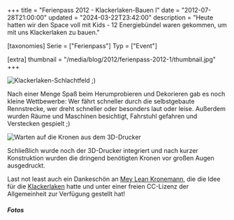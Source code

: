 +++
title = "Ferienpass 2012 - Klackerlaken-Bauen I"
date = "2012-07-28T21:00:00"
updated = "2024-03-22T23:42:00"
description = "Heute hatten wir den Space voll mit Kids - 12 Energiebündel waren gekommen, um mit uns Klackerlaken zu bauen."

[taxonomies]
Serie = ["Ferienpass"]
Typ = ["Event"]

[extra]
thumbnail = "/media/blog/2012/ferienpass-2012-1/thumbnail.jpg"
+++


![Klackerlaken-Schlachtfeld ;)](/media/blog/2012/ferienpass-2012-1/0000.jpg)

Nach einer Menge Spaß beim Herumprobieren und Dekorieren gab es noch kleine Wettbewerbe: Wer fährt schneller durch die
selbstgebaute Rennstrecke, wer dreht schneller oder besonders laut oder leise. Außerdem wurden Räume und Maschinen
besichtigt, Fahrstuhl gefahren und Verstecken gespielt ;)

![Warten auf die Kronen aus dem 3D-Drucker](/media/blog/2012/ferienpass-2012-1/0001.jpg)

Schließlich wurde noch der 3D-Drucker integriert und nach kurzer Konstruktion wurden die dringend benötigten Kronen vor
großen Augen ausgedruckt.

Last not least auch ein Dankeschön an [Mey Lean Kronemann](http://meyleankronemann.de/), die die Idee für
die [Klackerlaken](http://meyleankronemann.de/klackerlaken/) hatte und unter einer freien CC-Lizenz der Allgemeinheit
zur Verfügung gestellt hat!

##### Fotos

[//]: # (TODO: Gallery)



